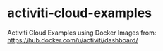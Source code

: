 # activiti-cloud-examples
Activiti Cloud Examples using Docker Images from: https://hub.docker.com/u/activiti/dashboard/

